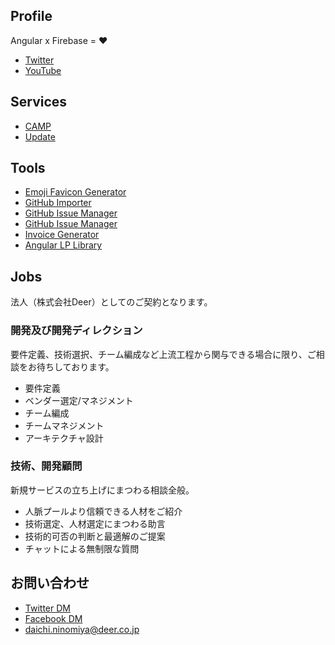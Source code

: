 ## Profile

Angular x Firebase = ❤️

- [Twitter](https://twitter.com/d151005)
- [YouTube](https://www.youtube.com/channel/UCUPq5dKFGnOziaqYI-ejYcg?view_as=subscriber)

## Services

- [CAMP](https://to.camp/about)
- [Update](https://update.jp/)

## Tools

- [Emoji Favicon Generator](https://deerboy.github.io/emoji-favicon-generator/)
- [GitHub Importer](https://deerboy.github.io/gh-importer/)
- [GitHub Issue Manager](https://deer-inc.github.io/gim/)
- [GitHub Issue Manager](https://deer-inc.github.io/gim/)
- [Invoice Generator](https://deer-inc.github.io/invoice-generator/)
- [Angular LP Library](https://deer-inc.github.io/ng-lp/)

## Jobs

法人（株式会社Deer）としてのご契約となります。

### 開発及び開発ディレクション

要件定義、技術選択、チーム編成など上流工程から関与できる場合に限り、ご相談をお待ちしております。

- 要件定義
- ベンダー選定/マネジメント
- チーム編成
- チームマネジメント
- アーキテクチャ設計

### 技術、開発顧問

新規サービスの立ち上げにまつわる相談全般。

- 人脈プールより信頼できる人材をご紹介
- 技術選定、人材選定にまつわる助言
- 技術的可否の判断と最適解のご提案
- チャットによる無制限な質問

## お問い合わせ

- [Twitter DM](https://twitter.com/d151005)
- [Facebook DM](https://www.facebook.com/dninomiya.deer/)
- [daichi.ninomiya@deer.co.jp](mailto:daichi.ninomiya@deer.co.jp)
